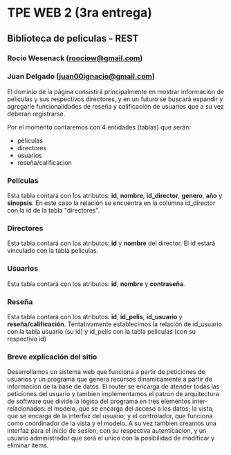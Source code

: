 # TPE WEB 2 (3ra entrega)

## Biblioteca de peliculas - REST

### Rocio Wesenack (<roociow@gmail.com>)

### Juan Delgado (<juan00ignacio@gmail.com>)

El dominio de la página consistirá principalmente en mostrar información de películas y sus respectivos directores, y en un futuro se buscará expandir y agregarle funcionalidades de reseña y calificación de usuarios que a su vez deberan registrarse.

Por el momento contaremos con 4 entidades (tablas) que serán:

- peliculas
- directores
- usuarios
- reseña/calificacion

### Películas

Esta tabla contará con los atributos: **id**, **nombre**, **id_director**, **genero**, **año** y **sinopsis**.
En este caso la relación se encuentra en la columna id_director con la id de la tabla "directores".

### Directores

Esta tabla contará con los atributos: **id** y **nombre** del director. El id estará vinculado con la tabla peliculas.

### Usuarios

Esta tabla contará con los atributos: **id**, **nombre** y **contraseña**. 

### Reseña

Esta tabla contará con los atributos: **id**, **id_pelis**, **id_usuario** y **reseña/calificación**. Tentativamente establecimos la relación de id_usuario con la tabla usuario (su id) y id_pelis con la tabla peliculas (con su respectivo id)

### Breve explicación del sitio

Desarrollamos un sistema web que funciona a partir de peticiones de usuarios y un programa que genera recursos dinamicamente a partir de informacion de la base de datos. El router se encarga de atender todas las peticiones del usuario y tambien implementamos el patron de arquitectura de software que divide la lógica del programa en tres elementos inter-relacionados: el modelo, que se encarga del acceso a los datos; la vista, que se encarga de la interfaz del usuario; y el controlador, que funciona como coordinador de la vista y el modelo.
A su vez tambien creamos una interfaz para el inicio de sesion, con su respectiva autenticacion, y un usuario administrador que será el unico con la posibilidad de modificar y eliminar items.
